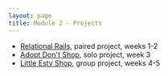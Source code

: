 ```yaml
---
layout: page
title: Module 2 - Projects
---
```


* [Relational Rails](./relational_rails), paired project, weeks 1-2
* [Adopt Don't Shop](https://github.com/turingschool-examples/adopt_dont_shop), solo project, week 3
* [Little Esty Shop](https://github.com/turingschool-examples/little-esty-shop), group project, weeks 4-5

